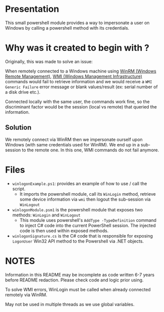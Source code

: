 # Presentation

This small powershell module provides a way to impersonate a user on Windows by calling a powershell method with its credentials.

# Why was it created to begin with ?

Originally, this was made to solve an issue:

When remotely connected to a Windows machine using [WinRM (Windows Remote Management)](WinRM), [WMI (Windows Management Infrastructure)](https://docs.microsoft.com/en-us/windows/win32/wmisdk/wmi-start-page) commands would fail to retrieve information and we would receive a `WMI Generic Failure` error message or blank values/result (ex: serial number of a disk drive etc.).

Connected locally with the same user, the commands work fine, so the discriminant factor would be the session (local vs remote) that queried the information.

## Solution

We remotely connect via WinRM then we impersonate ourself upon Windows (with same credentials used for WinRM).
We end up in a sub-session to the remote one. In this one, WMI commands do not fail anymore.

# Files

- `winlogonExample.ps1`: provides an example of how to use / call the script.
  - It imports the powershell module, call its `WinLogin` method, retrieve some device information via `wmi` then logout the sub-session via `WinLogout`
- `winlogonModule.psm1` is the powershell module that exposes two methods: `WinLogin` and `WinLogout`
  - This module uses powershell's `AddType -TypeDefinition` command to inject C# code into the current PowerShell session. The injected code is then used within exposed methods.
- `winlogonSignature.cs` is the C# code that is responsible for exposing `LogonUser` Win32 API method to the Powershell via .NET objects.
 
# NOTES

Information in this README may be incomplete as code written 6-7 years before README redaction. Please check code and logic prior using.

To solve WMI errors, WinLogin must be called when already connected remotely via WinRM.

May not be used in multiple threads as we use global variables.